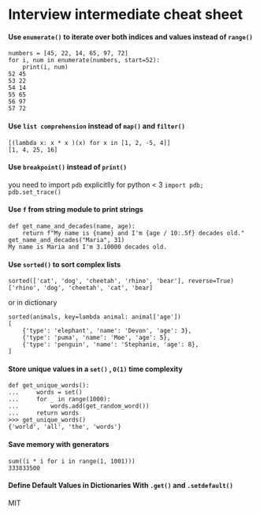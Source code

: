 # Interview intermediate cheat sheet
#### Use `enumerate()` to iterate over both indices and values instead of `range()`
```
numbers = [45, 22, 14, 65, 97, 72]
for i, num in enumerate(numbers, start=52):
    print(i, num)
52 45
53 22
54 14
55 65
56 97
57 72
```
#### Use `list comprehension` instead of `map()` and `filter()`
```
[(lambda x: x * x )(x) for x in [1, 2, -5, 4]]
[1, 4, 25, 16]
```
#### Use `breakpoint()` instead of `print()`
you need to import `pdb` explicitlly for python < 3 ```import pdb; pdb.set_trace()``` 

#### Use `f` from string module to print strings
```
def get_name_and_decades(name, age):
    return f"My name is {name} and I'm {age / 10:.5f} decades old."
get_name_and_decades("Maria", 31)
My name is Maria and I'm 3.10000 decades old.
```
#### Use `sorted()` to sort complex lists
```
sorted(['cat', 'dog', 'cheetah', 'rhino', 'bear'], reverse=True)
['rhino', 'dog', 'cheetah', 'cat', 'bear]
```
or in dictionary
```
sorted(animals, key=lambda animal: animal['age'])
[
    {'type': 'elephant', 'name': 'Devon', 'age': 3},
    {'type': 'puma', 'name': 'Moe', 'age': 5},
    {'type': 'penguin', 'name': 'Stephanie, 'age': 8},
]
```
#### Store unique values in a `set()` , `O(1)` time complexity
```
def get_unique_words():
...     words = set()
...     for _ in range(1000):
...         words.add(get_random_word())
...     return words
>>> get_unique_words()
{'world', 'all', 'the', 'words'}
```
#### Save memory with generators
```
sum((i * i for i in range(1, 1001)))
333833500
```
#### Define Default Values in Dictionaries With `.get()` and `.setdefault()`


MIT
